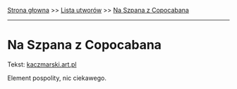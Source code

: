 [Strona głowna](../index.md) >> [Lista utworów](../list.md) >> [Na Szpana z Copocabana](324.md)

---

# Na Szpana z Copocabana

Tekst: [kaczmarski.art.pl](https://www.kaczmarski.art.pl/tworczosc/wiersze/na-szpana-z-copocabana/)

Element pospolity, nic ciekawego.